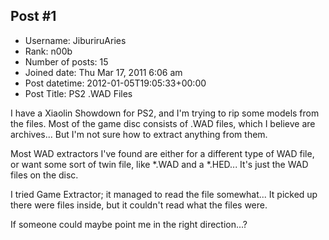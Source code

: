 ## Post #1
- Username: JiburiruAries
- Rank: n00b
- Number of posts: 15
- Joined date: Thu Mar 17, 2011 6:06 am
- Post datetime: 2012-01-05T19:05:33+00:00
- Post Title: PS2 .WAD Files

I have a Xiaolin Showdown for PS2, and I'm trying to rip some models from the files. Most of the game disc consists of .WAD files, which I believe are archives... But I'm not sure how to extract anything from them.

Most WAD extractors I've found are either for a different type of WAD file, or want some sort of twin file, like *.WAD and a *.HED... It's just the WAD files on the disc.

I tried Game Extractor; it managed to read the file somewhat... It picked up there were files inside, but it couldn't read what the files were.

If someone could maybe point me in the right direction...?
